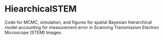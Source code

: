 # HiearchicalSTEM
Code for MCMC, simulation, and figures for spatial Bayesian hierarchical model accounting for measurement error in Scanning Transmission Electron Microscope (STEM) Images.
